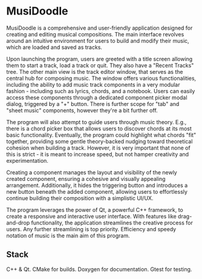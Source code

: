# MusiDoodle
MusiDoodle is a comprehensive and user-friendly application designed for creating and editing musical compositions. The main interface revolves around an intuitive environment for users to build and modify their music, which are loaded and saved as tracks.

Upon launching the program, users are greeted with a title screen allowing them to start a track, load a track or quit. They also have a "Recent Tracks" tree. The other main view is the track editor window, that serves as the central hub for composing music. The window offers various functionalities, including the ability to add music track components in a very modular fashion - including such as lyrics, chords, and a notebook. Users can easily access these components through a dedicated component picker modal dialog, triggered by a "+" button. There is further scope for "tab" and "sheet music" components, however they're a bit further off.

The program will also attempt to guide users through music theory. E.g., there is a chord picker box that allows users to discover chords at its most basic functionality. Eventually, the program could highlight what chords "fit" together, providing some gentle theory-backed nudging toward theoretical cohesion when building a track. However, it is very important that none of this is strict - it is meant to increase speed, but not hamper creativity and experimentation.

Creating a component manages the layout and visibility of the newly created component, ensuring a cohesive and visually appealing arrangement. Additionally, it hides the triggering button and introduces a new button beneath the added component, allowing users to effortlessly continue building their composition with a simplistic UI/UX.

The program leverages the power of Qt, a powerful C++ framework, to create a responsive and interactive user interface. With features like drag-and-drop functionality, the application streamlines the creative process for users. Any further streamlining is top priority. Efficiency and speedy notation of music is the main aim of this program.

## Stack
C++ & Qt.
CMake for builds.
Doxygen for documentation.
Gtest for testing.
